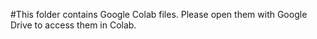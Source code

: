 #This folder contains Google Colab files.
Please open them with Google Drive to access them in Colab.
